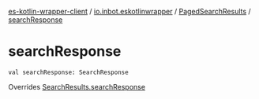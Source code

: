 [es-kotlin-wrapper-client](../../index.md) / [io.inbot.eskotlinwrapper](../index.md) / [PagedSearchResults](index.md) / [searchResponse](./search-response.md)

# searchResponse

`val searchResponse: SearchResponse`

Overrides [SearchResults.searchResponse](../-search-results/search-response.md)


